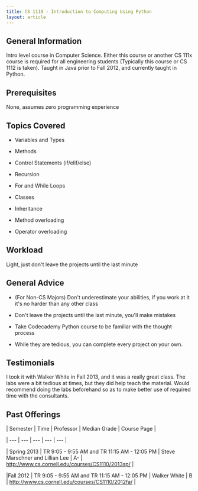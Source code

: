 ```yaml
---
title: CS 1110 - Introduction to Computing Using Python
layout: article
---
```




## General Information



Intro level course in Computer Science. Either this course or another CS 111x course is required for all engineering students (Typically this course or CS 1112 is taken). Taught in Java prior to Fall 2012, and currently taught in Python.



## Prerequisites

None, assumes zero programming experience



## Topics Covered

  - Variables and Types

  - Methods

  - Control Statements (if/elif/else)

  - Recursion

  - For and While Loops

  - Classes

  - Inheritance

  - Method overloading

  - Operator overloading



## Workload

Light, just don't leave the projects until the last minute



## General Advice

  - (For Non-CS Majors) Don't underestimate your abilities, if you work at it it's no harder than any other class

  - Don't leave the projects until the last minute, you'll make mistakes

  - Take Codecademy Python course to be familiar with the thought process

  - While they are tedious, you can complete every project on your own.



## Testimonials

I took it with Walker White in Fall 2013, and it was a really great class. The labs were a bit tedious at times, but they did help teach the material. Would recommend doing the labs beforehand so as to make better use of required time with the consultants.



## Past Offerings



| Semester | Time | Professor | Median Grade | Course Page |

| --- | --- | --- | --- | --- |

| Spring 2013 | TR 9:05 - 9:55 AM and TR 11:15 AM - 12:05 PM | Steve Marschner and Lillian Lee | A- | http://www.cs.cornell.edu/courses/CS1110/2013sp/ | 

|Fall 2012 | TR 9:05 - 9:55 AM and TR 11:15 AM - 12:05 PM | Walker White | B | http://www.cs.cornell.edu/courses/CS1110/2012fa/ | 

